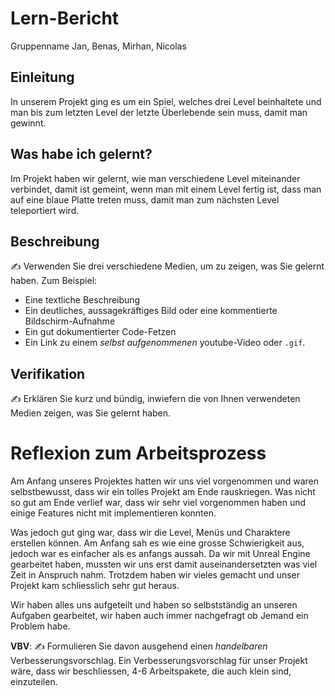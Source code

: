 # Lern-Bericht
Gruppenname 
Jan, Benas, Mirhan, Nicolas

## Einleitung

In unserem Projekt ging es um ein Spiel, welches drei Level beinhaltete und man bis zum letzten Level der letzte Überlebende sein muss, damit man gewinnt.

## Was habe ich gelernt?

Im Projekt haben wir gelernt, wie man verschiedene Level miteinander verbindet, damit ist gemeint, wenn man mit einem Level fertig ist, dass man auf eine blaue Platte treten muss, damit man zum nächsten Level teleportiert wird. 

## Beschreibung

✍️ Verwenden Sie drei verschiedene Medien, um zu zeigen, was Sie gelernt haben. Zum Beispiel:

* Eine textliche Beschreibung
* Ein deutliches, aussagekräftiges Bild oder eine kommentierte Bildschirm-Aufnahme
* Ein gut dokumentierter Code-Fetzen
* Ein Link zu einem *selbst aufgenommenen* youtube-Video oder `.gif`.

## Verifikation

✍️ Erklären Sie kurz und bündig, inwiefern die von Ihnen verwendeten Medien zeigen, was Sie gelernt haben.

# Reflexion zum Arbeitsprozess
Am Anfang unseres Projektes hatten wir uns viel vorgenommen und waren selbstbewusst, dass wir ein tolles Projekt am Ende rauskriegen. Was nicht so gut am Ende verlief war, dass wir sehr viel vorgenommen haben und einige Features nicht mit implementieren konnten. 

Was jedoch gut ging war, dass wir die Level, Menüs und Charaktere erstellen können. Am Anfang sah es wie eine grosse Schwierigkeit aus, jedoch war es einfacher als es anfangs aussah. Da wir mit Unreal Engine gearbeitet haben, mussten wir uns erst damit auseinandersetzten was viel Zeit in Anspruch nahm. Trotzdem haben wir vieles gemacht und unser Projekt kam schliesslich sehr gut heraus.

Wir haben alles uns aufgeteilt und haben so selbstständig an unseren Aufgaben gearbeitet, wir haben auch immer nachgefragt ob Jemand ein Problem habe. 

**VBV**: ✍️ Formulieren Sie davon ausgehend einen *handelbaren* Verbesserungsvorschlag.
Ein Verbesserungsvorschlag für unser Projekt wäre, dass wir beschliessen, 4-6 Arbeitspakete, die auch klein sind, einzuteilen.
